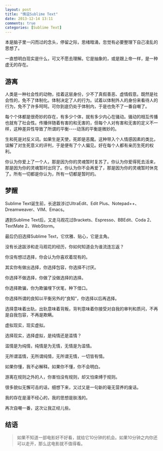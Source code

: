```yaml
---
layout: post
title: "情逗Sublime Text"
date: 2013-12-14 13:11
comments: true
categories: [Sublime Text]
---
```



本是脑子里一闪而过的念头，停留之际，思绪暗涌，忽觉有必要整理下自己凌乱的思想了。

一直想明白现实是什么，可又不愿去理解。它是抽象的，或是跟上帝一样，是一种虚无的存在。

<!-- more -->

游离
----------------------------------------------------------------

人类是一种社会性的动物，挂着这层身份，少不了真假善恶、虚情假意。既然是社会性的，免不了体制化。体制决定了人的行为。试着以体制外人的身份来看待人的行为，免不了许多呵呵。可你到底仍处于体制内，于是也免不了一番自嘲了。

每个个体都是很奇妙的存在，有多少个体，就有多少内心在骚动。骚动的相互传播也就有了社会性。传播伴随着有害的和无害的，但每个人对有害和无害的定义不一样，这种差异性导致了所谓的平衡----动荡的平衡是微妙的。

生和死是对反义词。如果生是天使，死即是恶魔。这种带入个人情感因素的类比，误解了对生死意义的评判，于是便有了个人偏见。好在每个人都有亲历生死的权利。

你认为你爱上了一个人，那是因为你的灵魂暂时复苏了。你认为你爱得死去活来，那是因为你的灵魂暂时出窍了。你认为你不会再爱了，那是因为你的灵魂暂时休克了。所有一切都是你认为，所有一切都是暂时的。


梦醒
----------------------------------------------------------------

Sublime Text诞生前，长途跋涉过UltraEdit、Edit Plus、Notepad++、Dreamweaver、VIM、Emacs。

遇到Sublime Text后，又走马观花过Brackets、Espresso、BBEdit、Coda 2、TextMate 2、WebStorm。

最后仍旧选择Sublime Text，它优雅、贴心，它是主角。

没有长途跋涉和走马观花的经历，你如何知道会为谁流连忘返？

你没有想过选择，你会认为你喜欢着现有的。

其实你有做出选择，你选择包容，你选择不讨厌。

你选择不做选择，你做了没做选择的选择。

你选择欺骗，你为欺骗埋下伏笔，种下借口。

你选择所谓的良知以平衡另外的“良知”，你选择以后再选择。

选择意味着出轨，出轨意味着背叛，背判意味着你接受对自我的审判和质问，不再是自我包容，不再是欺瞒。

虚拟现实，现实虚拟。

选择现实，选择虚拟，是纯情还是滥情？

滥情是为纯情，纯情是为无情，无情是为滥情。

无所谓滥情，无所谓纯情，无所谓无情，一切皆有情。

如果你懂，我不必解释。如果你不懂，你不会明白。

游离在规则之外的人，你害怕没有规则，却又怕束缚于规则。

很多貌似无懈可击的话，细想下来，又过又是一句新的毫无营养的废话。

我的存在是漫不经心的，我的思想是肤浅的。

再次自嘲一番，这次让我正经儿些。


结语
----------------------------------------------------------------

  > 如果不知道一部电影好不好看，就给它10分钟的机会。如果10分钟之内你还可以走开，那么这电影就不值得看。

